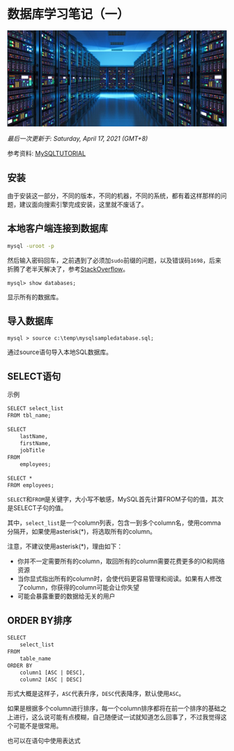# 数据库学习笔记（一）

![database](./../assets/database.jpg)

*最后一次更新于: Saturday, April 17, 2021 (GMT+8)*

参考资料: [MySQLTUTORIAL](mysqltutorial.org/)



## 安装

由于安装这一部分，不同的版本，不同的机器，不同的系统，都有着这样那样的问题，建议面向搜索引擎完成安装，这里就不废话了。

## 本地客户端连接到数据库

```bash
mysql -uroot -p
```

然后输入密码回车，之前遇到了必须加`sudo`前缀的问题，以及错误码`1698`，后来折腾了老半天解决了，参考[StackOverflow](https://stackoverflow.com/questions/39281594/error-1698-28000-access-denied-for-user-rootlocalhost)。

```mysql
mysql> show databases;
```

显示所有的数据库。

## 导入数据库

```mysql
mysql > source c:\temp\mysqlsampledatabase.sql;
```

通过source语句导入本地SQL数据库。

## SELECT语句

示例

```mysql
SELECT select_list
FROM tbl_name;

SELECT 
	lastName,
	firstName,
	jobTitle
FROM
	employees;
	
SELECT *
FROM employees;
```



`SELECT`和`FROM`是关键字，大小写不敏感，MySQL首先计算FROM子句的值，其次是SELECT子句的值。

其中，`select_list`是一个column列表，包含一到多个column名，使用comma分隔开，如果使用asterisk(*)，将选取所有的column。

注意，不建议使用asterisk(*)，理由如下：

- 你并不一定需要所有的column，取回所有的column需要花费更多的IO和网络资源
- 当你显式指出所有的column时，会使代码更容易管理和阅读。如果有人修改了column，你获得的column可能会让你失望
- 可能会暴露重要的数据给无关的用户



## ORDER BY排序

```mysql
SELECT
	select_list
FROM
	table_name
ORDER BY
	column1 [ASC | DESC],
	column2 [ASC | DESC]
```

形式大概是这样子，`ASC`代表升序，`DESC`代表降序，默认使用`ASC`。

如果是根据多个column进行排序，每一个column排序都将在前一个排序的基础之上进行，这么说可能有点模糊，自己随便试一试就知道怎么回事了，不过我觉得这个可能不是很常用。

也可以在语句中使用表达式

```mysql

```

